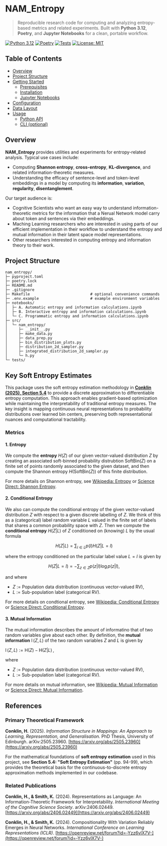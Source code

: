 
# NAM_Entropy

> Reproducible research code for computing and analyzing entropy-based metrics and related experiments.
> Built with **Python 3.12**, **Poetry**, and **Jupyter Notebooks** for a clean, portable workflow.

[![Python 3.12](https://img.shields.io/badge/python-3.12-blue.svg)](#)
[![Poetry](https://img.shields.io/badge/packaging-poetry-60A5FA.svg)](#)
[![Tests](https://img.shields.io/badge/tests-pytest-green.svg)](#)
[![License: MIT](https://img.shields.io/badge/license-MIT-yellow.svg)](#license)


## Table of Contents

- [Overview](#overview)
- [Project Structure](#project-structure)
- [Getting Started](#getting-started)
  - [Prerequisites](#prerequisites)
  - [Installation](#installation)
  - [Jupyter Notebooks](#jupyter-notebooks)
- [Configuration](#configuration)
- [Data Layout](#data-layout)
- [Usage](#usage)
  - [Python API](#python-api)
  - [CLI (optional)](#cli-optional)


## Overview

**NAM_Entropy** provides utilities and experiments for entropy-related analysis. Typical use cases include:

- Computing **Shannon entropy**, **cross-entropy**, **KL-divergence**, and related information-theoretic measures.
- Understanding the efficacy of sentence-level and token-level embeddings in a model by computing  its **information**, **variation**, **regularity**, **disentanglement**.


Our target audience is:

- Cognitive Scientists who want an easy way to understand information-theoretic metrics for the information that a Nerual Network model carry about token and sentences via their embeddings.
- Maching Learning researchers who are interested in using parts of our efficient implementation in their workflow to understand the entropy and mutual information in their latent space model representations.
- Other researchers interested in computing entropy and information theory to their work.




## Project Structure

```text
nam_entropy/
├─ pyproject.toml
├─ poetry.lock
├─ README.md
├─ .gitignore
├─ Makefile                           # optional convenience commands
├─ .env.example                       # example environment variables
├─ notebooks/
│  ├─ A. Automatic entropy and information calculations.ipynb
│  ├─ B. Interactive entropy and information calculations.ipynb
│  └─ C. Programmatic entropy and information calculations.ipynb
├─ src/
│  └─ nam_entropy/
│     ├─ __init__.py
│     ├─ make_data.py
│     ├─ data_prep.py
│     ├─ bin_distribution_plots.py
│     ├─ distribution_2d_sampler.py
│     ├─ integrated_distribution_2d_sampler.py
│     └─ h.py
└─ tests/
```






## Key Soft Entropy Estimates

This package uses the soft entropy estimation methodology in **[Conklin (2025), Section 5.4](#primary-theoretical-framework)** 
to provide a discrete approximation to differentiable entropy computation. This approach enables
gradient-based optimization while maintaining the interpretability of traditional entropy
measures. The key insight is mapping continuous neural representations to probability
distributions over learned bin centers, preserving both representational nuances and
computational tractability.


   
### Metrics

#### 1. Entropy
We compute the __entropy__ $H(Z)$ of our given vector-valued distribution $Z$ by creating 
an associated soft-binned probability distrubtion $\mathrm{SoftBin}(Z)$ on a finite set of points 
randomly associated to the given dataset, 
and then compute the Shannon entropy $H(\mathrm{SoftBin}(Z))$ of this finite distribution.


For more details on Shannon entropy, see 
[Wikipedia: Entropy](https://en.wikipedia.org/wiki/Entropy_(information_theory))
or 
[Science Direct: Shannon Entropy](https://www.sciencedirect.com/topics/computer-science/shannon-entropy).




#### 2. Conditional Entropy
We also can compute the conditional entropy of the given vector-valued distribution $Z$ 
with respect to a given discrete labelling of $Z$.  We think of this as a (categorical) label random variable $L$
valued in the finite set of labels that shares a common probability space with $Z$.  Then we compute 
the __conditional entropy__ $H(Z|L)$ of $Z$ conditioned on (knowing) $L$ by the usual formula

$$H(Z|L) = \sum_{l \in L} p(l) H(Z|L=l)$$

where the entropy conditioned on the particular label value $L = l$ is given by 

$$H(Z|L=l) = -\sum_{z \in Z} p(z|l) \log p(z|l),$$

and where
- $Z$ := Population data distribution (continuous vector-valued RV),
- $L$ := Sub-population label (categorical RV).


For more details on condtional entropy, see 
[Wikipedia: Conditional Entropy](https://en.wikipedia.org/wiki/Conditional_entropy) 
or 
[Science Direct: Conditional Entropy](https://www.sciencedirect.com/topics/computer-science/conditional-entropy).




#### 3. Mutual Information
The mutual information describes the amount of informatino that of two random variables give about each other.
By definition, the __mutual information__ ${\displaystyle \operatorname {I} (Z, L)}$ of the two random variables $Z$ and $L$ is given by

${\displaystyle \operatorname {I} (Z, L) := \mathrm {H} (Z) - \mathrm {H} (Z|L)\,},$

where 
- $Z$ := Population data distribution (continuous vector-valued RV),
- $L$ := Sub-population label (categorical RV).


For more details on mutual information, see 
[Wikipedia: Mutual Information](https://en.wikipedia.org/wiki/Mutual_information) 
or 
[Science Direct: Mutual Information](https://www.sciencedirect.com/topics/computer-science/mutual-information).







  ## References

  ### Primary Theoretical Framework

  **Conklin, H.** (2025). *Information Structure in Mappings: An Approach to Learning,
  Representation, and Generalisation.* PhD Thesis, University of Edinburgh. arXiv:2505.23960.
  [https://arxiv.org/abs/2505.23960](https://arxiv.org/abs/2505.23960)

  For the mathematical foundations of **soft entropy estimation** used in this project, see
  **Section 5.4: "Soft Entropy Estimation"** (pp. 94-99), which provides the theoretical basis 
  for the continuous-to-discrete entropy approximation methods implemented in our codebase.


  ### Related Publications

  **Conklin, H., & Smith, K.** (2024). Representations as Language: An Information-Theoretic
  Framework for Interpretability. *International Meeting of the Cognitive Science Society*.
  arXiv:2406.02449. [https://arxiv.org/abs/2406.02449](https://arxiv.org/abs/2406.02449)

  **Conklin, H., & Smith, K.** (2024). Compositionality With Variation Reliably Emerges in
  Neural Networks. *International Conference on Learning Representations (ICLR)*.
  [https://openreview.net/forum?id=-Yzz6vlX7V-](https://openreview.net/forum?id=-Yzz6vlX7V-)



